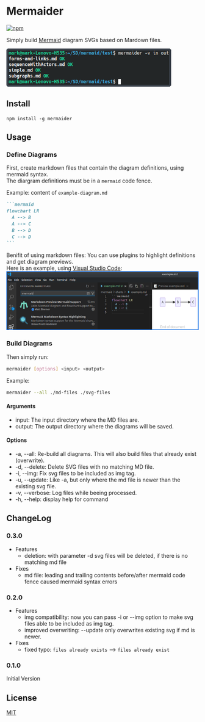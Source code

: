 # Mermaider

[![npm](https://img.shields.io/npm/v/mermaider)](https://www.npmjs.com/package/mermaider)

Simply build [Mermaid](https://mermaid.js.org/) diagram SVGs based on Mardown files.

![using mermaider](./mermaider.png)

## Install
```
npm install -g mermaider
```

## Usage

### Define Diagrams
First, create markdown files that contain the diagram definitions, using mermaid syntax. \
The diargram definitions must be in a `mermaid` code fence.

Example:
content of `example-diagram.md`
````markdown
```mermaid
flowchart LR
  A --> B
  A --> C
  B --> D
  C --> D
```
````

Benifit of using markdown files: You can use plugins to highlight definitions and get diagram previews. \
Here is an example, using [Visual Studio Code](https://code.visualstudio.com/): \
![example](./vsc-md-highlight-preview-example.png)


### Build Diagrams
Then simply run:
```bash
mermaider [options] <input> <output>
```

Example:
```bash
mermaider --all ./md-files ./svg-files
```

#### Arguments
* input: The input directory where the MD files are.
* output: The output directory where the diagrams will be saved.

#### Options
* -a, --all: Re-build all diagrams. This will also build files that already exist (overwrite).
* -d, --delete: Delete SVG files with no matching MD file.
* -i, --img: Fix svg files to be included as img tag.
* -u, --update: Like -a, but only where the md file is newer than the existing svg file.
* -v, --verbose: Log files while beeing processed.
* -h, --help: display help for command

## ChangeLog

### 0.3.0
* Features
  * deletion: with parameter -d svg files will be deleted, if there is no matching md file
* Fixes
  * md file:
    leading and trailing contents before/after mermaid code fence caused mermaid syntax errors

### 0.2.0
* Features
  * img compatibility: now you can pass -i or --img option to make svg files able to be included as img tag.
  * improved overwriting: --update only overwrites existing svg if md is newer.
* Fixes
  * fixed typo: `files already exists` --> `files already exist`

### 0.1.0
Initial Version

## License
[MIT](./LICENSE)
